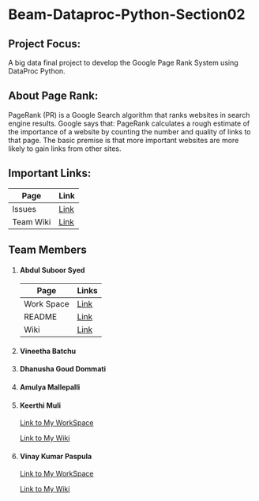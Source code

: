 # Beam-Dataproc-Python-Section02
## Project Focus:
 A big data final project to develop the Google Page Rank System using DataProc Python.
## About Page Rank:
PageRank (PR) is a Google Search algorithm that ranks websites in search engine results. Google says that: PageRank calculates a rough estimate of the importance of a website by counting the number and quality of links to that page. The basic premise is that more important websites are more likely to gain links from other sites.


## Important Links:

|Page|Link|
|--|--|
|Issues|[Link](https://github.com/AbdulSuboor-Syed/Beam-Python-Section02/issues)|
|Team Wiki|[Link](https://github.com/AbdulSuboor-Syed/Beam-Python-Section02/wiki)|

## Team Members
1. #### Abdul Suboor Syed
   |Page|Links|
   |--|--|
   |Work Space|[Link](https://github.com/AbdulSuboor-Syed/Beam-Python-Section02/tree/main/Abdul-Suboor-Syed-WorkSpace)|
   |README|[Link](https://github.com/AbdulSuboor-Syed/Beam-Python-Section02/blob/main/Abdul-Suboor-Syed-WorkSpace/README.md)|
   |Wiki|[Link](https://github.com/AbdulSuboor-Syed/Beam-Python-Section02/wiki)|
3. #### Vineetha Batchu
4. #### Dhanusha Goud Dommati
5. #### Amulya Mallepalli
6. #### Keerthi Muli  
      [Link to My WorkSpace](https://github.com/AbdulSuboor-Syed/Beam-Python-Section02/tree/main/Keerthi-Muli-WorkSpace)
      
      [Link to My Wiki](https://github.com/AbdulSuboor-Syed/Beam-Python-Section02/wiki/Keerthi-Muli)
  
7. #### Vinay Kumar Paspula
      [Link to My WorkSpace](https://github.com/AbdulSuboor-Syed/Beam-Python-Section02/tree/main/Vinay-Paspula-WorkSpace)
      
      [Link to My Wiki](https://github.com/AbdulSuboor-Syed/Beam-Python-Section02/wiki/Vinay-Kumar-Paspula)
